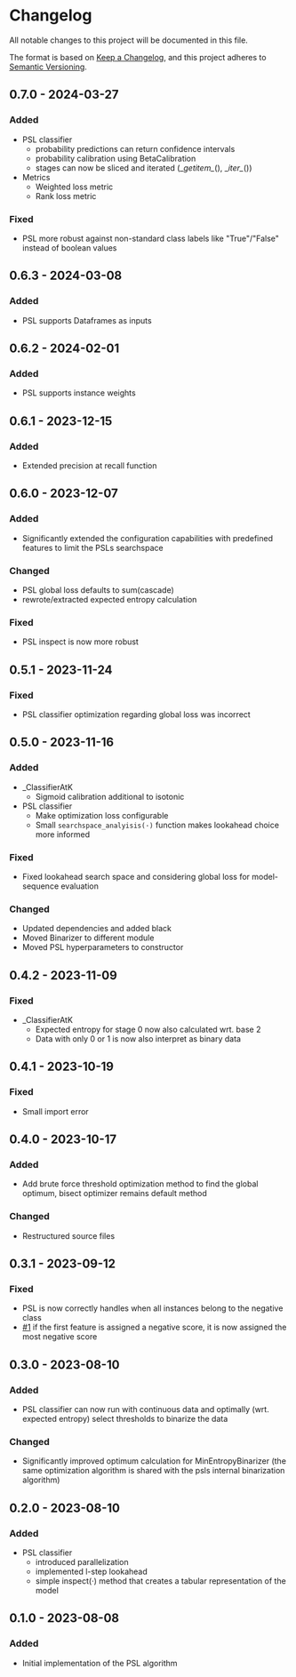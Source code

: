 # Changelog

All notable changes to this project will be documented in this file.

The format is based on [Keep a Changelog](https://keepachangelog.com/en/1.1.0/),
and this project adheres to [Semantic Versioning](https://semver.org/spec/v2.0.0.html).

## 0.7.0 - 2024-03-27

### Added

- PSL classifier
    - probability predictions can return confidence intervals
    - probability calibration using BetaCalibration
    - stages can now be sliced and iterated (\__getitem\__(), \__iter\__())
- Metrics
    - Weighted loss metric
    - Rank loss metric

### Fixed

- PSL more robust against non-standard class labels like "True"/"False" instead of boolean values

## 0.6.3 - 2024-03-08

### Added

- PSL supports Dataframes as inputs

## 0.6.2 - 2024-02-01

### Added

- PSL supports instance weights

## 0.6.1 - 2023-12-15

### Added

- Extended precision at recall function

## 0.6.0 - 2023-12-07

### Added

- Significantly extended the configuration capabilities with predefined features to limit the PSLs searchspace

### Changed

- PSL global loss defaults to sum(cascade)
- rewrote/extracted expected entropy calculation

### Fixed

- PSL inspect is now more robust

## 0.5.1 - 2023-11-24

### Fixed

- PSL classifier optimization regarding global loss was incorrect

## 0.5.0 - 2023-11-16

### Added

- _ClassifierAtK
    - Sigmoid calibration additional to isotonic
- PSL classifier
    - Make optimization loss configurable
    - Small `searchspace_analyisis(·)` function makes lookahead choice more informed

### Fixed

- Fixed lookahead search space and considering global loss for model-sequence evaluation

### Changed

- Updated dependencies and added black
- Moved Binarizer to different module
- Moved PSL hyperparameters to constructor

## 0.4.2 - 2023-11-09

### Fixed

- _ClassifierAtK
    - Expected entropy for stage 0 now also calculated wrt. base 2
    - Data with only 0 or 1 is now also interpret as binary data

## 0.4.1 - 2023-10-19

### Fixed

- Small import error

## 0.4.0 - 2023-10-17

### Added

- Add brute force threshold optimization method to find the global optimum, bisect optimizer remains default method

### Changed

- Restructured source files

## 0.3.1 - 2023-09-12

### Fixed

- PSL is now correctly handles when all instances belong to the negative class
- [#1](../../issues/1) if the first feature is assigned a negative score, it is now assigned the most negative score

## 0.3.0 - 2023-08-10

### Added

- PSL classifier can now run with continuous data and optimally (wrt. expected entropy) select thresholds to binarize
  the data

### Changed

- Significantly improved optimum calculation for MinEntropyBinarizer (the same optimization algorithm is shared with the
  psls internal binarization algorithm)

## 0.2.0 - 2023-08-10

### Added

- PSL classifier
    - introduced parallelization
    - implemented l-step lookahead
    - simple inspect(·) method that creates a tabular representation of the model

## 0.1.0 - 2023-08-08

### Added

- Initial implementation of the PSL algorithm
